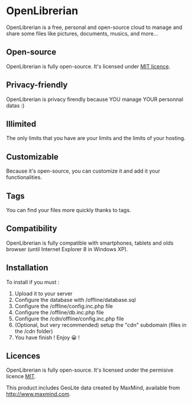 OpenLibrerian
=============

OpenLibrerian is a free, personal and open-source cloud to manage and share some files like pictures, documents, musics, and more...


Open-source
-----------
OpenLibrerian is fully open-source. It's licensed under [MIT licence](http://choosealicense.com/licenses/mit/).


Privacy-friendly
----------------
OpenLibrerian is privacy firendly because YOU manage YOUR personnal datas :)


Illimited
---------
The only limits that you have are your limits and the limits of your hosting.


Customizable
------------
Because it's open-source, you can customize it and add it your functionalities.


Tags
----
You can find your files more quickly thanks to tags.


Compatibility
-------------
OpenLibrerian is fully compatible with smartphones, tablets and olds browser (until Internet Explorer 8 in Windows XP).


Installation
------------
To install if you must :
  1. Upload it to your server
  2. Configure the database with /offline/database.sql
  3. Configure the /offline/config.inc.php file
  4. Configure the /offline/db.inc.php file
  5. Configure the /cdn/offline/config.inc.php file
  6. (Optional, but very recommended) setup the "cdn" subdomain (files in the /cdn folder)
  7. You have finish ! Enjoy :grinning: !



Licences
--------
OpenLibrerian is fully open-source. It's licensed under the permisive licence [MIT](http://choosealicense.com/licenses/mit/).

This product includes GeoLite data created by MaxMind, available from http://www.maxmind.com.